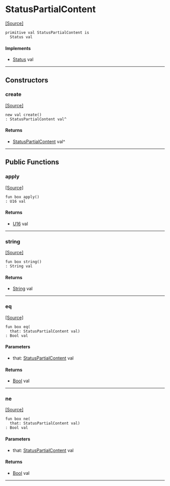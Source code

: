 # StatusPartialContent
<span class="source-link">[[Source]](src/http_server/status.md#L42)</span>
```pony
primitive val StatusPartialContent is
  Status val
```

#### Implements

* [Status](http_server-Status.md) val

---

## Constructors

### create
<span class="source-link">[[Source]](src/http_server/status.md#L42)</span>


```pony
new val create()
: StatusPartialContent val^
```

#### Returns

* [StatusPartialContent](http_server-StatusPartialContent.md) val^

---

## Public Functions

### apply
<span class="source-link">[[Source]](src/http_server/status.md#L43)</span>


```pony
fun box apply()
: U16 val
```

#### Returns

* [U16](builtin-U16.md) val

---

### string
<span class="source-link">[[Source]](src/http_server/status.md#L44)</span>


```pony
fun box string()
: String val
```

#### Returns

* [String](builtin-String.md) val

---

### eq
<span class="source-link">[[Source]](src/http_server/status.md#L43)</span>


```pony
fun box eq(
  that: StatusPartialContent val)
: Bool val
```
#### Parameters

*   that: [StatusPartialContent](http_server-StatusPartialContent.md) val

#### Returns

* [Bool](builtin-Bool.md) val

---

### ne
<span class="source-link">[[Source]](src/http_server/status.md#L43)</span>


```pony
fun box ne(
  that: StatusPartialContent val)
: Bool val
```
#### Parameters

*   that: [StatusPartialContent](http_server-StatusPartialContent.md) val

#### Returns

* [Bool](builtin-Bool.md) val

---

